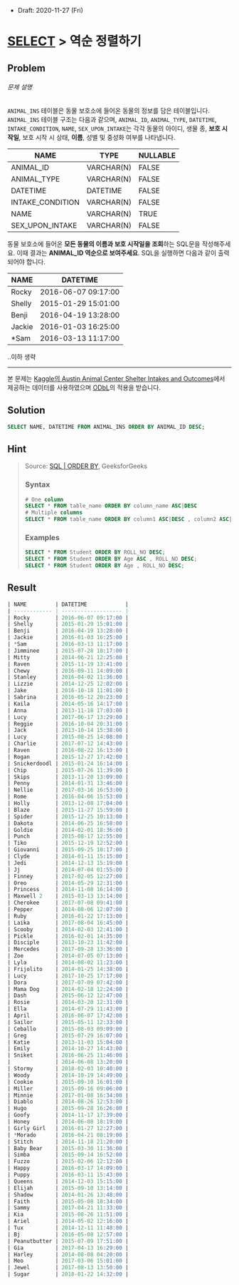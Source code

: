 * Draft: 2020-11-27 (Fri)

# [SELECT](https://programmers.co.kr/learn/challenges?selected_part_id=17042) > 역순 정렬하기

## Problem

###### 문제 설명

`ANIMAL_INS` 테이블은 동물 보호소에 들어온 동물의 정보를 담은 테이블입니다. `ANIMAL_INS` 테이블 구조는 다음과 같으며, `ANIMAL_ID`, `ANIMAL_TYPE`, `DATETIME`, `INTAKE_CONDITION`, `NAME`, `SEX_UPON_INTAKE`는 각각 동물의 아이디, 생물 종, **보호 시작일**, 보호 시작 시 상태, **이름**, 성별 및 중성화 여부를 나타냅니다.

| NAME             | TYPE       | NULLABLE |
| ---------------- | ---------- | -------- |
| ANIMAL_ID        | VARCHAR(N) | FALSE    |
| ANIMAL_TYPE      | VARCHAR(N) | FALSE    |
| DATETIME         | DATETIME   | FALSE    |
| INTAKE_CONDITION | VARCHAR(N) | FALSE    |
| NAME             | VARCHAR(N) | TRUE     |
| SEX_UPON_INTAKE  | VARCHAR(N) | FALSE    |

동물 보호소에 들어온 **모든 동물의 이름과 보호 시작일을 조회**하는 SQL문을 작성해주세요. 이때 결과는 **ANIMAL_ID 역순으로 보여주세요**. SQL을 실행하면 다음과 같이 출력되어야 합니다.

| NAME   | DATETIME            |
| ------ | ------------------- |
| Rocky  | 2016-06-07 09:17:00 |
| Shelly | 2015-01-29 15:01:00 |
| Benji  | 2016-04-19 13:28:00 |
| Jackie | 2016-01-03 16:25:00 |
| *Sam   | 2016-03-13 11:17:00 |

..이하 생략

------

본 문제는 [Kaggle의 Austin Animal Center Shelter Intakes and Outcomes](https://www.kaggle.com/aaronschlegel/austin-animal-center-shelter-intakes-and-outcomes)에서 제공하는 데이터를 사용하였으며 [ODbL](https://opendatacommons.org/licenses/odbl/1.0/)의 적용을 받습니다.

## Solution

```sql
SELECT NAME, DATETIME FROM ANIMAL_INS ORDER BY ANIMAL_ID DESC;
```

## Hint

> Source: [SQL | ORDER BY](https://www.geeksforgeeks.org/sql-order-by/), GeeksforGeeks
>
> ### Syntax
>
> ```sql
> # One column
> SELECT * FROM table_name ORDER BY column_name ASC|DESC
> # Multiple columns
> SELECT * FROM table_name ORDER BY column1 ASC|DESC , column2 ASC|DESC
> ```
>
> ### Examples
>
> ```sql
> SELECT * FROM Student ORDER BY ROLL_NO DESC;
> SELECT * FROM Student ORDER BY Age ASC , ROLL_NO DESC;
> SELECT * FROM Student ORDER BY Age , ROLL_NO DESC;
> ```

## Result

```sql
| NAME         | DATETIME            |
| ------------ | ------------------- |
| Rocky        | 2016-06-07 09:17:00 |
| Shelly       | 2015-01-29 15:01:00 |
| Benji        | 2016-04-19 13:28:00 |
| Jackie       | 2016-01-03 16:25:00 |
| *Sam         | 2016-03-13 11:17:00 |
| Jimminee     | 2015-07-28 18:17:00 |
| Mitty        | 2014-06-21 12:25:00 |
| Raven        | 2015-11-19 13:41:00 |
| Chewy        | 2016-09-11 14:09:00 |
| Stanley      | 2016-04-02 11:36:00 |
| Lizzie       | 2014-12-25 12:02:00 |
| Jake         | 2016-10-18 11:01:00 |
| Sabrina      | 2016-05-12 20:23:00 |
| Kaila        | 2014-05-16 14:17:00 |
| Anna         | 2013-11-18 17:03:00 |
| Lucy         | 2017-06-17 13:29:00 |
| Reggie       | 2016-10-04 20:31:00 |
| Jack         | 2013-10-14 15:38:00 |
| Lucy         | 2015-08-25 14:08:00 |
| Charlie      | 2017-07-12 14:43:00 |
| Raven        | 2016-08-22 16:13:00 |
| Rogan        | 2015-12-27 17:42:00 |
| Snickerdoodl | 2015-01-24 16:14:00 |
| Chip         | 2015-07-26 11:39:00 |
| Skips        | 2013-11-20 13:09:00 |
| Penny        | 2014-01-31 13:46:00 |
| Nellie       | 2017-03-16 16:53:00 |
| Rome         | 2016-04-06 15:53:00 |
| Holly        | 2013-12-08 17:04:00 |
| Blaze        | 2015-11-27 15:59:00 |
| Spider       | 2015-12-25 10:13:00 |
| Dakota       | 2014-06-25 16:58:00 |
| Goldie       | 2014-02-01 18:36:00 |
| Punch        | 2015-08-17 12:55:00 |
| Tiko         | 2015-12-19 12:52:00 |
| Giovanni     | 2015-09-25 18:17:00 |
| Clyde        | 2014-01-11 15:15:00 |
| Jedi         | 2014-12-13 15:19:00 |
| Jj           | 2014-07-04 01:55:00 |
| Finney       | 2017-02-05 12:27:00 |
| Oreo         | 2014-05-29 12:31:00 |
| Princess     | 2014-11-08 16:14:00 |
| Maxwell 2    | 2015-03-13 13:14:00 |
| Cherokee     | 2017-07-08 09:41:00 |
| Pepper       | 2014-08-06 12:07:00 |
| Ruby         | 2016-01-22 17:13:00 |
| Laika        | 2017-08-04 16:45:00 |
| Scooby       | 2014-02-03 12:41:00 |
| Pickle       | 2016-02-01 14:35:00 |
| Disciple     | 2013-10-23 11:42:00 |
| Mercedes     | 2017-09-28 13:36:00 |
| Zoe          | 2014-07-05 07:13:00 |
| Lyla         | 2014-08-02 11:23:00 |
| Frijolito    | 2014-01-25 14:38:00 |
| Lucy         | 2017-10-25 17:17:00 |
| Dora         | 2017-07-09 07:42:00 |
| Mama Dog     | 2014-02-18 12:24:00 |
| Dash         | 2015-06-12 12:47:00 |
| Rosie        | 2014-03-20 12:31:00 |
| Ella         | 2014-07-29 11:43:00 |
| April        | 2016-06-07 17:42:00 |
| Sailor       | 2015-05-11 12:33:00 |
| Ceballo      | 2015-08-03 09:09:00 |
| Greg         | 2015-07-29 16:07:00 |
| Katie        | 2013-11-03 15:04:00 |
| Emily        | 2014-10-27 14:43:00 |
| Sniket       | 2016-06-25 11:46:00 |
|              | 2014-06-08 13:20:00 |
| Stormy       | 2018-02-03 10:40:00 |
| Woody        | 2014-10-19 14:49:00 |
| Cookie       | 2015-09-10 16:01:00 |
| Miller       | 2015-09-16 09:06:00 |
| Minnie       | 2017-01-08 16:34:00 |
| Diablo       | 2014-08-26 12:53:00 |
| Hugo         | 2015-09-28 16:26:00 |
| Goofy        | 2014-11-17 17:39:00 |
| Honey        | 2014-06-08 18:19:00 |
| Girly Girl   | 2016-01-27 12:27:00 |
| *Morado      | 2016-04-21 08:19:00 |
| Stitch       | 2014-11-18 21:20:00 |
| Baby Bear    | 2015-03-30 11:36:00 |
| Simba        | 2015-09-14 16:52:00 |
| Fuzzo        | 2015-02-06 12:12:00 |
| Happy        | 2016-03-17 14:09:00 |
| Puppy        | 2016-03-11 15:43:00 |
| Queens       | 2014-12-03 15:15:00 |
| Elijah       | 2015-09-10 13:14:00 |
| Shadow       | 2014-01-26 13:48:00 |
| Faith        | 2015-05-08 18:34:00 |
| Sammy        | 2017-04-21 11:33:00 |
| Kia          | 2015-08-26 11:51:00 |
| Ariel        | 2014-05-02 12:16:00 |
| Tux          | 2014-12-11 11:48:00 |
| Bj           | 2016-05-08 12:57:00 |
| Peanutbutter | 2015-07-09 17:51:00 |
| Gia          | 2017-04-13 16:29:00 |
| Harley       | 2014-08-08 04:20:00 |
| Meo          | 2017-03-06 15:01:00 |
| Jewel        | 2017-08-13 13:50:00 |
| Sugar        | 2018-01-22 14:32:00 |
```
